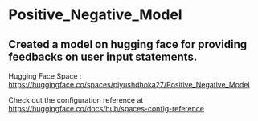 # Positive_Negative_Model
Created a model on hugging face for providing feedbacks on user input statements.
---
Hugging Face Space : https://huggingface.co/spaces/piyushdhoka27/Positive_Negative_Model


Check out the configuration reference at https://huggingface.co/docs/hub/spaces-config-reference
